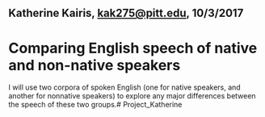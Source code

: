 ## Katherine Kairis, kak275@pitt.edu, 10/3/2017
# Comparing English speech of native and non-native speakers
I will use two corpora of spoken English (one for native speakers, and another for nonnative speakers) to explore any major differences between the speech of these two groups.# Project_Katherine
